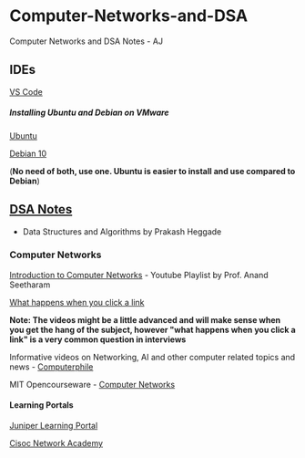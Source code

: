 # Computer-Networks-and-DSA
Computer Networks and DSA Notes - AJ 

IDEs
------------------------------------------------
[VS Code](https://code.visualstudio.com/)

##### Installing Ubuntu and Debian on VMware
  [Ubuntu](https://youtu.be/9rUhGWijf9U)
  
  
  [Debian 10](https://youtu.be/dicvg6BbSs8)
  
  
  (**No need of both, use one. Ubuntu is easier to install and use compared to Debian**)
  
  
  
[DSA Notes](https://github.com/prakashbh/dsa-2019)
------------------------------------------------
 - Data Structures and Algorithms by Prakash Heggade 

### Computer Networks

[Introduction to Computer Networks](https://youtube.com/playlist?list=PLXDX4vxbgW0D3nXlxxNPehChW5iQG1iJC) - Youtube Playlist by Prof. Anand Seetharam

[What happens when you click a link](https://youtu.be/keo0dglCj7I) 

**Note: The videos might be a little advanced and will make sense when you get the hang of the subject, however "what happens when you click a link" is a very common question in interviews**

Informative videos on Networking, AI and other computer related topics and news - [Computerphile](https://www.youtube.com/user/Computerphile)

MIT Opencourseware - [Computer Networks](https://ocw.mit.edu/courses/electrical-engineering-and-computer-science/6-829-computer-networks-fall-2002/)

#### Learning Portals
  
  [Juniper Learning Portal](https://learningportal.juniper.net/juniper/default.aspx)
  
  [Cisoc Network Academy](https://www.netacad.com/)
  
  
